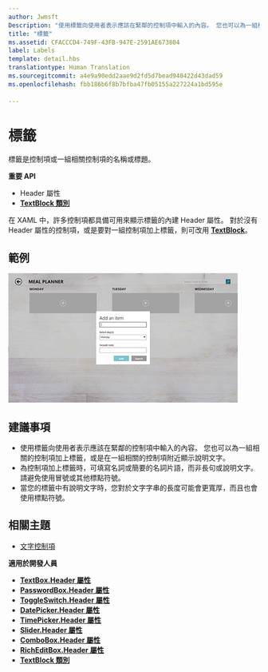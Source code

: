 ```yaml
---
author: Jwmsft
Description: "使用標籤向使用者表示應該在緊鄰的控制項中輸入的內容。 您也可以為一組相關的控制項加上標籤，或是在一組相關的控制項附近顯示說明文字。"
title: "標籤"
ms.assetid: CFACCCD4-749F-43FB-947E-2591AE673804
label: Labels
template: detail.hbs
translationtype: Human Translation
ms.sourcegitcommit: a4e9a90edd2aae9d2fd5d7bead948422d43dad59
ms.openlocfilehash: fbb186b6f8b7bfba47fb05155a227224a1bd595e

---
```


# 標籤

標籤是控制項或一組相關控制項的名稱或標題。

**重要 API**

-   Header 屬性
-   [**TextBlock 類別**](https://msdn.microsoft.com/library/windows/apps/br209652)


在 XAML 中，許多控制項都具備可用來顯示標籤的內建 Header 屬性。 對於沒有 Header 屬性的控制項，或是要對一組控制項加上標籤，則可改用 [**TextBlock**](https://msdn.microsoft.com/library/windows/apps/br209652)。


## 範例


![說明標準標籤控制項的螢幕擷取畫面](images/label-standard.png)

## <span id="Recommendations"></span><span id="recommendations"></span><span id="RECOMMENDATIONS"></span>建議事項


-   使用標籤向使用者表示應該在緊鄰的控制項中輸入的內容。 您也可以為一組相關的控制項加上標籤，或是在一組相關的控制項附近顯示說明文字。
-   為控制項加上標籤時，可填寫名詞或簡要的名詞片語，而非長句或說明文字。 請避免使用冒號或其他標點符號。
-   當您的標籤中有說明文字時，您對於文字字串的長度可能會更寬厚，而且也會使用標點符號。

## <span id="related_topics"></span>相關主題
* [文字控制項](text-controls.md)

**適用於開發人員**
* [**TextBox.Header 屬性**](https://msdn.microsoft.com/library/windows/apps/dn252861)
* [**PasswordBox.Header 屬性**](https://msdn.microsoft.com/library/windows/apps/dn299051)
* [**ToggleSwitch.Header 屬性**](https://msdn.microsoft.com/library/windows/apps/br209713)
* [**DatePicker.Header 屬性**](https://msdn.microsoft.com/library/windows/apps/dn279460)
* [**TimePicker.Header 屬性**](https://msdn.microsoft.com/library/windows/apps/dn299286)
* [**Slider.Header 屬性**](https://msdn.microsoft.com/library/windows/apps/dn252829)
* [**ComboBox.Header 屬性**](https://msdn.microsoft.com/library/windows/apps/dn279416)
* [**RichEditBox.Header 屬性**](https://msdn.microsoft.com/library/windows/apps/dn252726)
* [**TextBlock 類別**](https://msdn.microsoft.com/library/windows/apps/br209652)

 

 







<!--HONumber=Jun16_HO4-->


